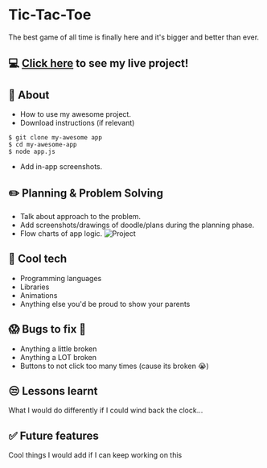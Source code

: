 # Tic-Tac-Toe
The best game of all time is finally here and it's bigger and better than ever.
## :computer: [Click here](https://example.com) to see my live project!
## :page_facing_up: About
- How to use my awesome project.
- Download instructions (if relevant)

```
$ git clone my-awesome app
$ cd my-awesome-app
$ node app.js
```

- Add in-app screenshots.

## :pencil2: Planning & Problem Solving
- Talk about approach to the problem.
- Add screenshots/drawings of doodle/plans during the planning phase.
- Flow charts of app logic.
![Project](https://images.unsplash.com/photo-1581291518633-83b4ebd1d83e?ixlib=rb-1.2.1&ixid=MnwxMjA3fDB8MHxwaG90by1wYWdlfHx8fGVufDB8fHx8&auto=format&fit=crop&w=1170&q=80)

## :rocket: Cool tech
- Programming languages
- Libraries
- Animations
- Anything else you'd be proud to show your parents

## :scream: Bugs to fix :poop:
- Anything a little broken
- Anything a LOT broken
- Buttons to not click too many times (cause its broken :sob:)

## :unamused: Lessons learnt
What I would do differently if I could wind back the clock...

## :white_check_mark: Future features
Cool things I would add if I can keep working on this